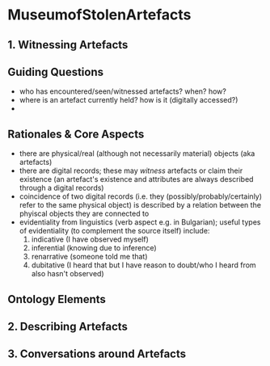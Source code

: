 # MuseumofStolenArtefacts

## 1. Witnessing Artefacts

## Guiding Questions

 - who has encountered/seen/witnessed artefacts? when? how?
 - where is an artefact currently held? how is it (digitally accessed?)
 - 

## Rationales & Core Aspects

 - there are physical/real (although not necessarily material) objects (aka artefacts)
 - there are digital records; these may _witness_ artefacts or claim their existence (an artefact's existence and attributes are always described through a digital records)
 - coincidence of two digital records (i.e. they (possibly/probably/certainly) refer to the same physical object) is described by a relation between the phyiscal objects they are connected to
 - evidentiality from linguistics (verb aspect e.g. in Bulgarian); useful types of evidentiality (to complement the source itself) include:
   1. indicative (I have observed myself)
   2. inferential (knowing due to inference)
   3. renarrative (someone told me that)
   4. dubitative (I heard that but I have reason to doubt/who I heard from also hasn't observed)


## Ontology Elements





## 2. Describing Artefacts


## 3. Conversations around Artefacts
